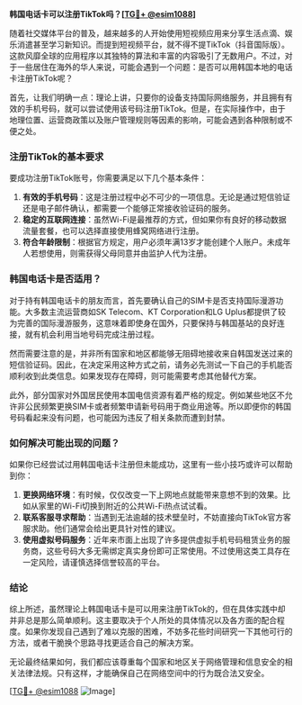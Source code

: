 **韩国电话卡可以注册TikTok吗？[[TG💪+ @esim1088](https://t.me/s/esim1088)]**

随着社交媒体平台的普及，越来越多的人开始使用短视频应用来分享生活点滴、娱乐消遣甚至学习新知识。而提到短视频平台，就不得不提TikTok（抖音国际版）。这款风靡全球的应用程序以其独特的算法和丰富的内容吸引了无数用户。不过，对于一些居住在海外的华人来说，可能会遇到一个问题：是否可以用韩国本地的电话卡注册TikTok呢？

首先，让我们明确一点：理论上讲，只要你的设备支持国际网络服务，并且拥有有效的手机号码，就可以尝试使用该号码注册TikTok。但是，在实际操作中，由于地理位置、运营商政策以及账户管理规则等因素的影响，可能会遇到各种限制或不便之处。

### 注册TikTok的基本要求

要成功注册TikTok账号，你需要满足以下几个基本条件：

1. **有效的手机号码**：这是注册过程中必不可少的一项信息。无论是通过短信验证还是电子邮件确认，都需要一个能够正常接收验证码的服务。
2. **稳定的互联网连接**：虽然Wi-Fi是最推荐的方式，但如果你有良好的移动数据流量套餐，也可以选择直接使用蜂窝网络进行注册。
3. **符合年龄限制**：根据官方规定，用户必须年满13岁才能创建个人账户。未成年人若想使用，则需获得父母同意并由监护人代为注册。

### 韩国电话卡是否适用？

对于持有韩国电话卡的朋友而言，首先要确认自己的SIM卡是否支持国际漫游功能。大多数主流运营商如SK Telecom、KT Corporation和LG Uplus都提供了较为完善的国际漫游服务，这意味着即使身在国外，只要保持与韩国基站的良好连接，就有机会利用当地号码完成注册过程。

然而需要注意的是，并非所有国家和地区都能够无阻碍地接收来自韩国发送过来的短信验证码。因此，在决定采用这种方式之前，请务必先测试一下自己的手机能否顺利收到此类信息。如果发现存在障碍，则可能需要考虑其他替代方案。

此外，部分国家对外国居民使用本国电信资源有着严格的规定。例如某些地区不允许非公民频繁更换SIM卡或者频繁申请新号码用于商业用途等。所以即便你的韩国号码看起来没有问题，也可能因为违反了相关条款而遭到封禁。

### 如何解决可能出现的问题？

如果你已经尝试过用韩国电话卡注册但未能成功，这里有一些小技巧或许可以帮助到你：

1. **更换网络环境**：有时候，仅仅改变一下上网地点就能带来意想不到的效果。比如从家里的Wi-Fi切换到附近的公共Wi-Fi热点试试看。
2. **联系客服寻求帮助**：当遇到无法逾越的技术壁垒时，不妨直接向TikTok官方客服求助。他们通常会给出更具针对性的建议。
3. **使用虚拟号码服务**：近年来市面上出现了许多提供虚拟手机号码租赁业务的服务商，这些号码大多无需绑定真实身份即可正常使用。不过使用这类工具存在一定风险，请谨慎选择信誉较高的平台。

### 结论

综上所述，虽然理论上韩国电话卡是可以用来注册TikTok的，但在具体实践中却并非总是那么简单顺利。这主要取决于个人所处的具体情况以及各方面的配合程度。如果你发现自己遇到了难以克服的困难，不妨多花些时间研究一下其他可行的方法，或者干脆换个思路寻找更适合自己的解决方案。

无论最终结果如何，我们都应该尊重每个国家和地区关于网络管理和信息安全的相关法律法规。只有这样，才能确保自己在网络空间中的行为既合法又安全。

[[TG💪+ @esim1088](https://t.me/s/esim1088) ![Image](https://i.postimg.cc/4NQfJmqS/Snipaste-2025-05-13-00-14-12.png)]